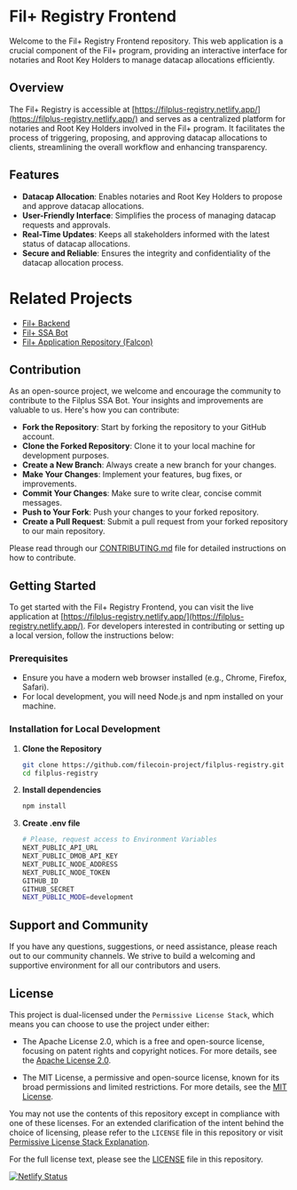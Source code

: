 # Fil+ Registry Frontend

Welcome to the Fil+ Registry Frontend repository. This web application is a crucial component of the Fil+ program, providing an interactive interface for notaries and Root Key Holders to manage datacap allocations efficiently.

## Overview

The Fil+ Registry is accessible at [https://filplus-registry.netlify.app/](https://filplus-registry.netlify.app/) and serves as a centralized platform for notaries and Root Key Holders involved in the Fil+ program. It facilitates the process of triggering, proposing, and approving datacap allocations to clients, streamlining the overall workflow and enhancing transparency.

## Features

- **Datacap Allocation**: Enables notaries and Root Key Holders to propose and approve datacap allocations.
- **User-Friendly Interface**: Simplifies the process of managing datacap requests and approvals.
- **Real-Time Updates**: Keeps all stakeholders informed with the latest status of datacap allocations.
- **Secure and Reliable**: Ensures the integrity and confidentiality of the datacap allocation process.

# Related Projects

- [Fil+ Backend](https://github.com/filecoin-project/filplus-backend)
- [Fil+ SSA Bot](https://github.com/filecoin-project/filplus-ssa-bot)
- [Fil+ Application Repository (Falcon)](https://github.com/filecoin-project/filecoin-plus-falcon)

## Contribution

As an open-source project, we welcome and encourage the community to contribute to the Filplus SSA Bot. Your insights and improvements are valuable to us. Here's how you can contribute:

- **Fork the Repository**: Start by forking the repository to your GitHub account.
- **Clone the Forked Repository**: Clone it to your local machine for development purposes.
- **Create a New Branch**: Always create a new branch for your changes.
- **Make Your Changes**: Implement your features, bug fixes, or improvements.
- **Commit Your Changes**: Make sure to write clear, concise commit messages.
- **Push to Your Fork**: Push your changes to your forked repository.
- **Create a Pull Request**: Submit a pull request from your forked repository to our main repository.

Please read through our [CONTRIBUTING.md](CONTRIBUTING.md) file for detailed instructions on how to contribute.

## Getting Started

To get started with the Fil+ Registry Frontend, you can visit the live application at [https://filplus-registry.netlify.app/](https://filplus-registry.netlify.app/). For developers interested in contributing or setting up a local version, follow the instructions below:

### Prerequisites

- Ensure you have a modern web browser installed (e.g., Chrome, Firefox, Safari).
- For local development, you will need Node.js and npm installed on your machine.

### Installation for Local Development

1. **Clone the Repository**

   ```bash
   git clone https://github.com/filecoin-project/filplus-registry.git
   cd filplus-registry
   ```

2. **Install dependencies**
   ```bash
   npm install
   ```
3. **Create .env file**
   ```bash
   # Please, request access to Environment Variables
   NEXT_PUBLIC_API_URL
   NEXT_PUBLIC_DMOB_API_KEY
   NEXT_PUBLIC_NODE_ADDRESS
   NEXT_PUBLIC_NODE_TOKEN
   GITHUB_ID
   GITHUB_SECRET
   NEXT_PUBLIC_MODE=development
   ```

## Support and Community

If you have any questions, suggestions, or need assistance, please reach out to our community channels. We strive to build a welcoming and supportive environment for all our contributors and users.

## License

This project is dual-licensed under the `Permissive License Stack`, which means you can choose to use the project under either:

- The Apache License 2.0, which is a free and open-source license, focusing on patent rights and copyright notices. For more details, see the [Apache License 2.0](https://www.apache.org/licenses/LICENSE-2.0).

- The MIT License, a permissive and open-source license, known for its broad permissions and limited restrictions. For more details, see the [MIT License](https://opensource.org/licenses/MIT).

You may not use the contents of this repository except in compliance with one of these licenses. For an extended clarification of the intent behind the choice of licensing, please refer to the `LICENSE` file in this repository or visit [Permissive License Stack Explanation](https://protocol.ai/blog/announcing-the-permissive-license-stack/).

For the full license text, please see the [LICENSE](LICENSE) file in this repository.

[![Netlify Status](https://api.netlify.com/api/v1/badges/af2318b1-1bde-4385-b78e-d1d0a6bb0b82/deploy-status)](https://app.netlify.com/sites/filplus-registry/deploys)
